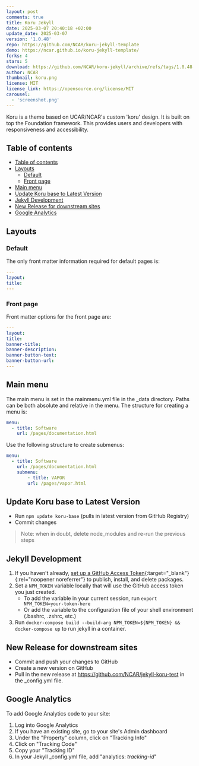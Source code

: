 ```yaml
---
layout: post
comments: true
title: Koru Jekyll
date: 2025-03-07 20:40:18 +02:00
update_date: 2025-03-07
version: '1.0.48'
repo: https://github.com/NCAR/koru-jekyll-template
demo: https://ncar.github.io/koru-jekyll-template/
forks: 4
stars: 5
download: https://github.com/NCAR/koru-jekyll/archive/refs/tags/1.0.48.zip
author: NCAR
thumbnail: koru.png
license: MIT
license_link: https://opensource.org/license/MIT
carousel:
  - 'screenshot.png'
---
```


Koru is a theme based on UCAR/NCAR's custom 'koru' design. It is built on top the Foundation framework. This provides users and developers with responsiveness and accessibility.

## Table of contents

- [Table of contents](#table-of-contents)
- [Layouts](#layouts)
  - [Default](#default)
  - [Front page](#front-page)
- [Main menu](#main-menu)
- [Update Koru base to Latest Version](#update-koru-base-to-latest-version)
- [Jekyll Development](#jekyll-development)
- [New Release for downstream sites](#new-release-for-downstream-sites)
- [Google Analytics](#google-analytics)

## Layouts

### Default

The only front matter information required for default pages is:

```yaml
---
layout:
title:
---
```

### Front page

Front matter options for the front page are:

```yaml
---
layout:
title:
banner-title:
banner-description:
banner-button-text:
banner-button-url:
---
```

## Main menu

The main menu is set in the mainmenu.yml file in the _data directory. Paths can be both absolute and relative in the menu. The structure for creating a menu is:

```yaml
menu:
  - title: Software
    url: /pages/documentation.html
```

Use the following structure to create submenus:

```yaml
menu:
  - title: Software
    url: /pages/documentation.html
    submenu:
        - title: VAPOR
        url: /pages/vapor.html
```

## Update Koru base to Latest Version

- Run `npm update koru-base` (pulls in latest version from GitHub Registry)
- Commit changes

> Note: when in doubt, delete node_modules and re-run the previous steps

## Jekyll Development

1. If you haven't already, [set up a GitHub Access Token](https://docs.github.com/en/packages/learn-github-packages/introduction-to-github-packages#authenticating-to-github-packages){:target="_blank"}{:rel="noopener noreferrer"} to publish, install, and delete packages.
2. Set a `NPM_TOKEN` variable locally that will use the GitHub access token you just created.
   - To add the variable in your current session, run `export NPM_TOKEN=your-token-here`
   - Or add the variable to the configuration file of your shell environment (.bashrc, .zshrc, etc.)
3. Run `docker-compose build --build-arg NPM_TOKEN=${NPM_TOKEN} && docker-compose up` to run jekyll in a container.

## New Release for downstream sites

- Commit and push your changes to GitHub
- Create a new version on GitHub
- Pull in the new release at https://github.com/NCAR/jekyll-koru-test in the _config.yml file.

## Google Analytics

To add Google Analytics code to your site:

1. Log into Google Analytics
2. If you have an existing site, go to your site's Admin dashboard
3. Under the "Property" column, click on "Tracking Info"
4. Click on "Tracking Code"
5. Copy your "Tracking ID"
6. In your Jekyll _config.yml file, add "analytics: *tracking-id*"
